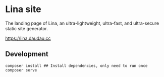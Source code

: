 # Lina site

The landing page of Lina, an ultra-lightweight, ultra-fast, and ultra-secure static site generator.

https://lina.daudau.cc

## Development
```
composer install ## Install dependencies, only need to run once
composer serve
```

